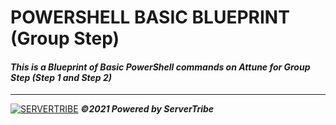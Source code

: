# POWERSHELL BASIC BLUEPRINT (Group Step)
#### *This is a Blueprint of Basic PowerShell commands on Attune for Group Step (Step 1 and Step 2)*
---
[![SERVERTRIBE](https://www.servertribe.com/wp-content/themes/mars/assets/images/attune_logo.svg)](https://www.servertribe.com/)
***&copy;2021 Powered by ServerTribe***